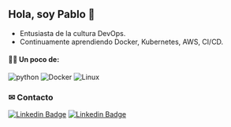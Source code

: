 ## Hola, soy Pablo 👋
- Entusiasta de la cultura DevOps.
- Continuamente aprendiendo Docker, Kubernetes, AWS, CI/CD.

#### 🐱‍👤 Un poco de:
![python](https://img.shields.io/badge/python-3776AB?logo=python&logoColor=white&style=for-the-badge)
![Docker](https://img.shields.io/badge/docker-2496ED?logo=docker&logoColor=white&style=for-the-badge)
![Linux](https://img.shields.io/badge/linux-0078D6?logo=linux&logoColor=white&style=for-the-badge)

### ✉ Contacto 

[![Linkedin Badge](https://img.shields.io/badge/-LinkedIn-blue?style=for-the-badge&logo=Linkedin&logoColor=white&link=https://www.linkedin.com/in/pablo-díaz-echeveste/)](https://www.linkedin.com/in/pablo-díaz-echeveste/)
[![Linkedin Badge](https://img.shields.io/badge/gmail-blue?style=for-the-badge&logo=gmail&logoColor=red&link=mailto:diazechevestepablo@gmail.com)](mailto:diazechevestepablo@gmail.com)
